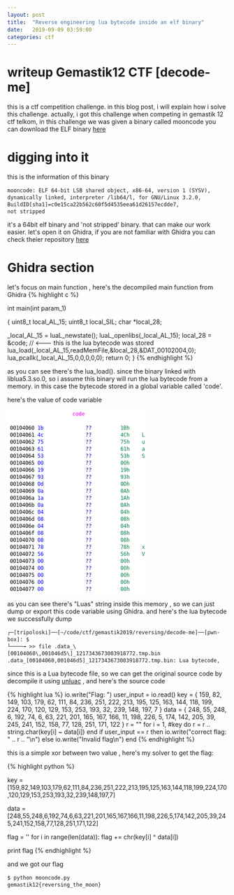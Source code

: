 ```yaml
---
layout: post
title:  "Reverse engineering lua bytecode inside an elf binary"
date:   2019-09-09 03:59:00
categories: ctf
---
```


# writeup Gemastik12 CTF [decode-me]

this is a ctf competition challenge. in this blog post, i will explain how i solve this challenge. actually, i got this challenge when competing in gemastik 12 ctf telkom, in this challenge we was given a binary called mooncode you can download the ELF binary [here](https://google.com)

# digging into it

this is the information of this binary

```
mooncode: ELF 64-bit LSB shared object, x86-64, version 1 (SYSV), 
dynamically linked, interpreter /lib64/l, for GNU/Linux 3.2.0, 
BuildID[sha1]=c0e15ca22b562c60f5d4535eea61d26157ecdde7, 
not stripped
```

it's a 64bit elf binary and 'not stripped' binary. that can make our work easier.
let's open it on Ghidra, if you are not familiar with Ghidra you can check theier repository [here](https://github.com/NationalSecurityAgency/ghidra)

# Ghidra section

let's focus on main function , here's the decompiled main function from Ghidra
{% highlight c %}


int main(int param_1)

{
  uint8_t local_AL_15;
  uint8_t local_SIL;
  char *local_28;

  _local_AL_15 = luaL_newstate();
  luaL_openlibs(_local_AL_15);
  local_28 = &code; // <--- this is the lua bytecode was stored 
  lua_load(_local_AL_15,readMemFile,&local_28,&DAT_00102004,0);
  lua_pcallk(_local_AL_15,0,0,0,0,0);
  return 0;
}
{% endhighlight %}

as you can see there's the lua_load(). since the binary linked with liblua5.3.so.0, so i assume this binary will run the lua bytecode from a memory. in this case the bytecode stored in a global variable called 'code'.

here's the value of code variable

<img src="/images/2019-10-03-170254_320x418_scrot.png" class="center" />

as you can see there's "Luas" string inside this memory , so we can just dump or export this code variable using Ghidra. and here's the lua bytecode we successfully dump 

```
┌─[tripoloski]──[~/code/ctf/gemastik2019/reversing/decode-me]──[pwn-box]: $
└────╼ >> file .data_\[00104060\,001046d5\]_1217343673003918772.tmp.bin
.data_[00104060,001046d5]_1217343673003918772.tmp.bin: Lua bytecode,
```

since this is a Lua bytecode file, so we can get the original source code by decompile it using [unluac](https://sourceforge.net/projects/unluac/) , and here's the source code 

{% highlight lua %}
io.write("Flag: ")
user_input = io.read()
key = {
  159,
  82,
  149,
  103,
  179,
  62,
  111,
  84,
  236,
  251,
  222,
  213,
  195,
  125,
  163,
  144,
  118,
  199,
  224,
  170,
  120,
  129,
  153,
  253,
  193,
  32,
  239,
  148,
  197,
  7
}
data = {
  248,
  55,
  248,
  6,
  192,
  74,
  6,
  63,
  221,
  201,
  165,
  167,
  166,
  11,
  198,
  226,
  5,
  174,
  142,
  205,
  39,
  245,
  241,
  152,
  158,
  77,
  128,
  251,
  171,
  122
}
r = ""
for i = 1, #key do
  r = r .. string.char(key[i] ~ data[i])
end
if user_input == r then
  io.write("correct flag: " .. r .. "\n")
else
  io.write("Invalid flag\n")
end
{% endhighlight %}

this is a simple xor between two value , here's my solver to get the flag:

{% highlight python %}

key = [159,82,149,103,179,62,111,84,236,251,222,213,195,125,163,144,118,199,224,170,120,129,153,253,193,32,239,148,197,7]

data = [248,55,248,6,192,74,6,63,221,201,165,167,166,11,198,226,5,174,142,205,39,245,241,152,158,77,128,251,171,122]

flag = ''
for i in range(len(data)):
  flag += chr(key[i] ^ data[i])

print flag
{% endhighlight %}


and we got our flag 

```
$ python mooncode.py
gemastik12{reversing_the_moon}
```